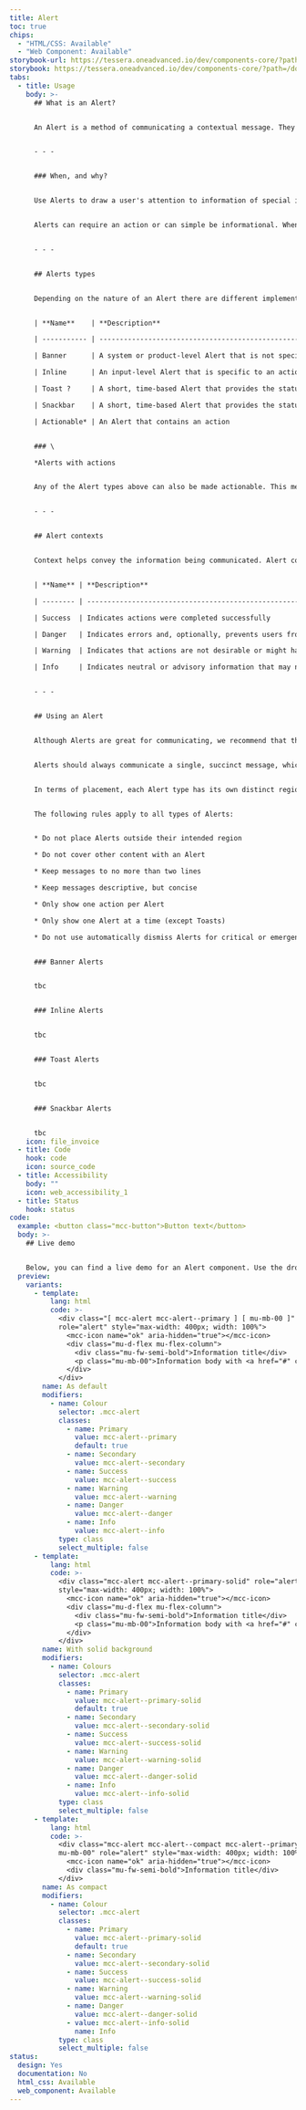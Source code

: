 ```yaml
---
title: Alert
toc: true
chips:
  - "HTML/CSS: Available"
  - "Web Component: Available"
storybook-url: https://tessera.oneadvanced.io/dev/components-core/?path=/docs/html-button--as-default
storybook: https://tessera.oneadvanced.io/dev/components-core/?path=/docs/html-alert--as-default
tabs:
  - title: Usage
    body: >-
      ## What is an Alert?


      An Alert is a method of communicating a contextual message. They provide users with important feedback, which allows them to understand a state that affects the entire system, the page, feature, or input.


      - - -


      ### When, and why?


      Use Alerts to draw a user's attention to information of special importance, such as status changes and updates. They should announce an event that has significance to the user and should always be relevant. Alerts can be generated in response to user actions (e.g. while performing a task) or automatically by your application. This depends on whether you want to give immediate feedback or messaging that provides updates on system activities.


      Alerts can require an action or can simple be informational. When an action is required, Alerts should interrupt the user’s flow, but if not, then they should be less intrusive.


      - - -


      ## Alerts types


      Depending on the nature of an Alert there are different implementations or types available.


      | **Name**    | **Description**                                                                         | **Behaviour**                                                                                                                                                                                           | **Placement**                                                                                                                                                          |

      | ----------- | --------------------------------------------------------------------------------------- | ------------------------------------------------------------------------------------------------------------------------------------------------------------------------------------------------------- | ---------------------------------------------------------------------------------------------------------------------------------------------------------------------- |

      | Banner      | A system or product-level Alert that is not specific to an action                       | Persists until dismissed by the user and may be actionable                                                                                                                                              | Positioned across the top of the content area to which it relates, or for system-level messages, full width across the top of the screen above the main navigation bar |

      | Inline      | An input-level Alert that is specific to an action                                      | Persists until the message is resolved or dismissed by the user. Can also be actionable                                                                                                                 | Positioned near the related input                                                                                                                                      |

      | Toast ?     | A short, time-based Alert that provides the status of an action that has been performed | Fades in and out automatically, but may be actionable. Where this is the case, they persist until the user has interacted with them.                                                                    | Positioned in the top right of the page                                                                                                                                |

      | Snackbar    | A short, time-based Alert that provides the status of an action that has been performed | Fades in and out automatically, but may be actionable. Where this is the case, they persist until the user has interacted with them. For more information, refer to Snackbars \[link to Snackbars page] | Positioned centred, at the bottom of the page                                                                                                                          |

      | Actionable* | An Alert that contains an action                                                        | Persists until the user has performed the action                                                                                                                                                        | Positioned as per the appropriate Alert                                                                                                                                |


      ### \

      *Alerts with actions


      Any of the Alert types above can also be made actionable. This means that a call to action can be included in the Alert to inform the user of a related action. Where this is the case, the Alert should always persist until the action has been performed.


      - - -


      ## Alert contexts


      Context helps convey the information being communicated. Alert contexts correspond to a colour and an icon to provide a consistent experience for users.


      | **Name** | **Description**                                                                                    | **Behaviour**                                                                     | **Examples**                                          |

      | -------- | -------------------------------------------------------------------------------------------------- | --------------------------------------------------------------------------------- | ----------------------------------------------------- |

      | Success  | Indicates actions were completed successfully                                                      | Does not require user interaction, as disappears automatically after a short time | A new record saved or preferences have been updated   |

      | Danger   | Indicates errors and, optionally, prevents users from proceeding until the issue has been resolved | Always persists until the user dismisses or resolves the issue                    | Credentials cannot be found or access is denied       |

      | Warning  | Indicates that actions are not desirable or might have unexpected results                          | Persists until the user dismisses or continues regardless                         | A file is too big or a file already exists            |

      | Info     | Indicates neutral or advisory information that may not be related to the current action            | Does not require user interaction, but persists until user dismisses              | Scheduled system maintenance or a new report is ready |


      - - -


      ## Using an Alert


      Although Alerts are great for communicating, we recommend that they are used sparingly. If users are continually being interrupted, then this can become frustrating and impact their productivity. Also, overuse may quickly see their importance fade and users may decide to ignore them.


      Alerts should always communicate a single, succinct message, which provide clear instructions and optionally offer actions a user can take. With the exception of the Toasts implementation, Alerts should not stack vertically. Only one Alert should be shown at a time.


      In terms of placement, each Alert type has its own distinct region in which it should be displayed. For consistency, these locations should not be ignored.


      The following rules apply to all types of Alerts:


      * Do not place Alerts outside their intended region

      * Do not cover other content with an Alert 

      * Keep messages to no more than two lines

      * Keep messages descriptive, but concise

      * Only show one action per Alert

      * Only show one Alert at a time (except Toasts)

      * Do not use automatically dismiss Alerts for critical or emergency messages. Some users with disabilities need more time to read or interact with messages


      ### Banner Alerts


      tbc


      ### Inline Alerts


      tbc


      ### Toast Alerts


      tbc


      ### Snackbar Alerts


      tbc
    icon: file_invoice
  - title: Code
    hook: code
    icon: source_code
  - title: Accessibility
    body: ""
    icon: web_accessibility_1
  - title: Status
    hook: status
code:
  example: <button class="mcc-button">Button text</button>
  body: >-
    ## Live demo


    Below, you can find a live demo for an Alert component. Use the drop-down menus and radio buttons to view the different Alert Types and Variants.
  preview:
    variants:
      - template:
          lang: html
          code: >-
            <div class="[ mcc-alert mcc-alert--primary ] [ mu-mb-00 ]"
            role="alert" style="max-width: 400px; width: 100%">
              <mcc-icon name="ok" aria-hidden="true"></mcc-icon>
              <div class="mu-d-flex mu-flex-column">
                <div class="mu-fw-semi-bold">Information title</div>
                <p class="mu-mb-00">Information body with <a href="#" class="alert-link">an example link</a>.</p>
              </div>
            </div>
        name: As default
        modifiers:
          - name: Colour
            selector: .mcc-alert
            classes:
              - name: Primary
                value: mcc-alert--primary
                default: true
              - name: Secondary
                value: mcc-alert--secondary
              - name: Success
                value: mcc-alert--success
              - name: Warning
                value: mcc-alert--warning
              - name: Danger
                value: mcc-alert--danger
              - name: Info
                value: mcc-alert--info
            type: class
            select_multiple: false
      - template:
          lang: html
          code: >-
            <div class="mcc-alert mcc-alert--primary-solid" role="alert"
            style="max-width: 400px; width: 100%">
              <mcc-icon name="ok" aria-hidden="true"></mcc-icon>
              <div class="mu-d-flex mu-flex-column">
                <div class="mu-fw-semi-bold">Information title</div>
                <p class="mu-mb-00">Information body with <a href="#" class="alert-link">an example link</a>.</p>
              </div>
            </div>
        name: With solid background
        modifiers:
          - name: Colours
            selector: .mcc-alert
            classes:
              - name: Primary
                value: mcc-alert--primary-solid
                default: true
              - name: Secondary
                value: mcc-alert--secondary-solid
              - name: Success
                value: mcc-alert--success-solid
              - name: Warning
                value: mcc-alert--warning-solid
              - name: Danger
                value: mcc-alert--danger-solid
              - name: Info
                value: mcc-alert--info-solid
            type: class
            select_multiple: false
      - template:
          lang: html
          code: >-
            <div class="mcc-alert mcc-alert--compact mcc-alert--primary-solid
            mu-mb-00" role="alert" style="max-width: 400px; width: 100%">
              <mcc-icon name="ok" aria-hidden="true"></mcc-icon>
              <div class="mu-fw-semi-bold">Information title</div>
            </div>
        name: As compact
        modifiers:
          - name: Colour
            selector: .mcc-alert
            classes:
              - name: Primary
                value: mcc-alert--primary-solid
                default: true
              - name: Secondary
                value: mcc-alert--secondary-solid
              - name: Success
                value: mcc-alert--success-solid
              - name: Warning
                value: mcc-alert--warning-solid
              - name: Danger
                value: mcc-alert--danger-solid
              - value: mcc-alert--info-solid
                name: Info
            type: class
            select_multiple: false
status:
  design: Yes
  documentation: No
  html_css: Available
  web_component: Available
---
```

